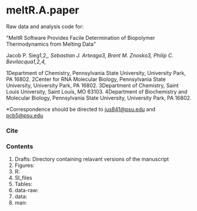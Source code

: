 # meltR.A.paper

Raw data and analysis code for:

"MeltR Software Provides Facile Determination of Biopolymer Thermodynamics from Melting Data"

Jacob P. Sieg1,2,*, Sebastian J. Arteaga3, Brent M. Znosko3, Philip C. Bevilacqua1,2,4,*

1Department of Chemistry, Pennsylvania State University, University Park, PA 16802.
2Center for RNA Molecular Biology, Pennsylvania State University, University Park, PA 16802.
3Department of Chemistry, Saint Louis University, Saint Louis, MO 63103.
4Department of Biochemistry and Molecular Biology, Pennsylvania State University, University Park, PA 16802.

*Correspondence should be directed to jus841@psu.edu and pcb5@psu.edu 

### Cite 

### Contents

  1. Drafts: Directory containing relavant versions of the manuscript
  2. Figures:
  3. R:
  4. SI_files
  5. Tables:
  6. data-raw:
  7. data:
  8. man:
